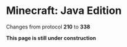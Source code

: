 # Minecraft: Java Edition

Changes from protocol **210** to **338**

__This page is still under construction__
